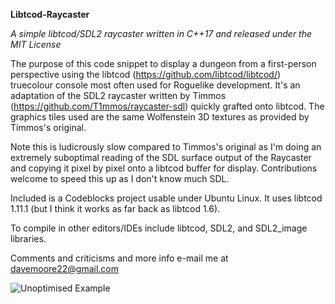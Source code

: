 **Libtcod-Raycaster**

*A simple libtcod/SDL2 raycaster written in C++17 and released under the MIT License*

The purpose of this code snippet to display a dungeon from a first-person perspective using the libtcod (<https://github.com/libtcod/libtcod/>) truecolour console most often used for Roguelike development. It's an adaptation of the SDL2 raycaster written by Timmos (<https://github.com/T1mmos/raycaster-sdl>) quickly grafted onto libtcod. The graphics tiles used are the same Wolfenstein 3D textures as provided by Timmos's original.

Note this is ludicrously slow compared to Timmos's original as I'm doing an extremely suboptimal reading of the SDL surface output of the Raycaster and copying it pixel by pixel onto a libtcod buffer for display. Contributions welcome to speed this up as I don't know much SDL.

Included is a Codeblocks project usable under Ubuntu Linux. It uses libtcod 1.11.1 (but I think it works as far back as libtcod 1.6).

To compile in other editors/IDEs include libtcod, SDL2, and SDL2_image libraries.

Comments and criticisms and more info e-mail me at davemoore22@gmail.com

![Unoptimised Example](https://media.giphy.com/media/iMCeomYyKH1Lb7njYU/giphy.gif)

